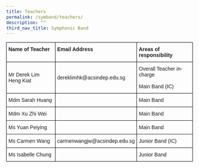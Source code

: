 ```yaml
---
title: Teachers
permalink: /symband/teachers/
description: ""
third_nav_title: Symphonic Band
---
```

<style type="text/css">
.tg  {border-collapse:collapse;border-spacing:0;}
.tg td{border-color:black;border-style:solid;border-width:1px;font-family:Arial, sans-serif;font-size:14px;
  overflow:hidden;padding:10px 5px;word-break:normal;}
.tg th{border-color:black;border-style:solid;border-width:1px;font-family:Arial, sans-serif;font-size:14px;
  font-weight:normal;overflow:hidden;padding:10px 5px;word-break:normal;}
.tg .tg-cly1{text-align:left;vertical-align:middle}
.tg .tg-1wig{font-weight:bold;text-align:left;vertical-align:top}
</style>
<table class="tg">
<thead>
  <tr>
    <th class="tg-1wig"><span style="font-weight:bolder">Name of Teacher</span></th>
    <th class="tg-1wig"><span style="font-weight:bolder">Email Address</span></th>
    <th class="tg-1wig"><span style="font-weight:bolder">Areas of responsibility</span></th>
  </tr>
</thead>
<tbody>
  <tr>
    <td class="tg-cly1">Mr Derek Lim Heng Kiat</td>
    <td class="tg-cly1">dereklimhk@acsindep.edu.sg</td>
    <td class="tg-cly1">Overall Teacher in-charge<br><br>Main Band (IC)</td>
  </tr>
  <tr>
    <td class="tg-cly1">Mdm Sarah Huang</td>
    <td class="tg-cly1"></td>
    <td class="tg-cly1">Main Band</td>
  </tr>
  <tr>
    <td class="tg-cly1">Mdm Xu Zhi Wei</td>
    <td class="tg-cly1"></td>
    <td class="tg-cly1">Main Band</td>
  </tr>
  <tr>
    <td class="tg-cly1">Ms Yuan Peiying</td>
    <td class="tg-cly1"></td>
    <td class="tg-cly1">Main Band</td>
  </tr>
  <tr>
    <td class="tg-cly1">Ms Carmen Wang</td>
    <td class="tg-cly1">carmenwangjw@acsindep.edu.sg</td>
    <td class="tg-cly1">Junior Band (IC)</td>
  </tr>
  <tr>
    <td class="tg-cly1">Ms Isabelle Chung</td>
    <td class="tg-cly1"></td>
    <td class="tg-cly1">Junior Band</td>
  </tr>
</tbody>
</table>